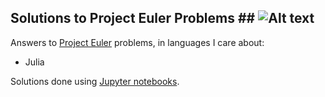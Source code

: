 
## Solutions to Project Euler Problems ##    ![Alt text](https://projecteuler.net/profile/buruzaemon.png "hello, world")

Answers to [Project Euler](https://projecteuler.net/) problems, in languages I care about:

* Julia

Solutions done using [Jupyter notebooks](http://jupyter.org/).

